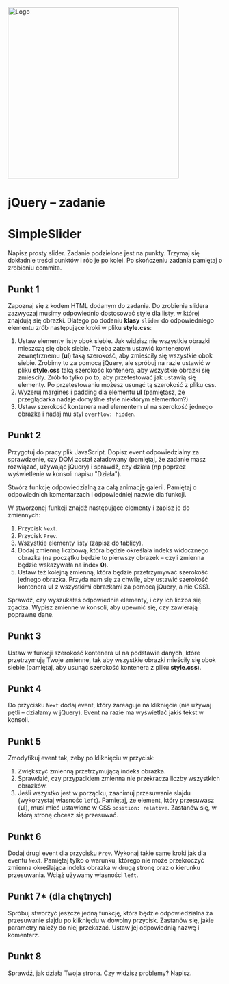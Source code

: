 <img alt="Logo" src="http://coderslab.pl/svg/logo-coderslab.svg" width="400">

# jQuery &ndash; zadanie
# SimpleSlider

Napisz prosty slider. Zadanie podzielone jest na punkty. Trzymaj się dokładnie treści punktów i rób je po kolei. Po skończeniu zadania pamiętaj o zrobieniu commita.

## Punkt 1
Zapoznaj się z kodem HTML dodanym do zadania. Do zrobienia slidera zazwyczaj musimy odpowiednio dostosować style dla listy, w której znajdują się obrazki.
Dlatego po dodaniu **klasy** ```slider``` do odpowiedniego elementu zrób następujące kroki w pliku **style.css**:

1. Ustaw elementy listy obok siebie. Jak widzisz nie wszystkie obrazki mieszczą się obok siebie. Trzeba zatem ustawić kontenerowi zewnętrznemu (**ul**) taką szerokość, aby zmieściły się wszystkie obok siebie. Zrobimy to za pomocą jQuery, ale spróbuj na razie ustawić w pliku **style.css** taką szerokość kontenera, aby wszystkie obrazki się zmieściły. Zrób to tylko po to, aby przetestować jak ustawią się elementy. Po przetestowaniu możesz usunąć tą szerokość z pliku css.
2. Wyzeruj margines i padding dla elementu **ul** (pamiętasz, że przeglądarka nadaje domyślne style niektórym elementom?)
3. Ustaw szerokość kontenera nad elementem **ul** na szerokość jednego obrazka i nadaj mu styl ```overflow: hidden```.

## Punkt 2
Przygotuj do pracy plik JavaScript. Dopisz event odpowiedzialny za sprawdzenie, czy DOM został załadowany (pamiętaj, że zadanie masz rozwiązać, używając jQuery) i sprawdź, czy działa (np poprzez wyświetlenie w konsoli napisu "Działa").

Stwórz funkcję odpowiedzialną za całą animację galerii. Pamiętaj o odpowiednich komentarzach i odpowiedniej nazwie dla funkcji.

W stworzonej funkcji znajdź następujące elementy i zapisz je do zmiennych:

1. Przycisk `Next`.
2. Przycisk `Prev`.
3. Wszystkie elementy listy (zapisz do tablicy).
4. Dodaj zmienną liczbową, która będzie określała indeks widocznego obrazka (na początku będzie to pierwszy obrazek &ndash; czyli zmienna będzie wskazywała na index **0**).
5. Ustaw też kolejną zmienną, która będzie przetrzymywać szerokość jednego obrazka. Przyda nam się za chwilę, aby ustawić szerokość kontenera **ul** z wszystkimi obrazkami za pomocą jQuery, a nie CSS).

Sprawdź, czy wyszukałeś odpowiednie elementy, i czy ich liczba się zgadza. Wypisz zmienne w konsoli, aby upewnić się, czy zawierają poprawne dane.

## Punkt 3
Ustaw w funkcji szerokość kontenera **ul** na podstawie danych, które przetrzymują Twoje zmienne, tak aby wszystkie obrazki mieściły się obok siebie (pamiętaj, aby usunąć szerokość kontenera z pliku **style.css**).

## Punkt 4
Do przycisku `Next` dodaj event, który zareaguje na kliknięcie (nie używaj pętli &ndash; działamy w jQuery).
Event na razie ma wyświetlać jakiś tekst w konsoli.

## Punkt 5
Zmodyfikuj event tak, żeby po kliknięciu w przycisk:

1. Zwiększyć zmienną przetrzymującą indeks obrazka.
2. Sprawdzić, czy przypadkiem zmienna nie przekracza liczby wszystkich obrazków.
3. Jeśli wszystko jest w porządku, zaanimuj przesuwanie slajdu (wykorzystaj własność ```left```). Pamiętaj, że element, który przesuwasz (**ul**), musi mieć ustawione w CSS ```position: relative```. Zastanów się, w którą stronę chcesz się przesuwać.

## Punkt 6
Dodaj drugi event dla przycisku `Prev`. Wykonaj takie same kroki jak dla eventu `Next`. Pamiętaj tylko o warunku, którego nie może przekroczyć zmienna określająca indeks obrazka w drugą stronę oraz o kierunku przesuwania. Wciąż używamy własności ```left```.

## Punkt 7* (dla chętnych)
Spróbuj stworzyć jeszcze jedną funkcję, która będzie odpowiedzialna za przesuwanie slajdu po kliknięciu w dowolny przycisk. Zastanów się, jakie parametry należy do niej przekazać. Ustaw jej odpowiednią nazwę i komentarz.

## Punkt 8
Sprawdź, jak działa Twoja strona. Czy widzisz problemy? Napisz.
